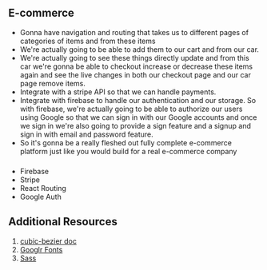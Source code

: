 ## E-commerce 

* Gonna have navigation and routing that takes us to different pages of categories of items and from these items 
* We're actually going to be able to add them to our cart and from our car.
* We're actually going to see these things directly update and 
from this car we're gonna be able to checkout increase or decrease these items again and see the live changes in both our checkout page and  our car page remove items.
* Integrate with a stripe API so that we can handle payments.
* Integrate with firebase to handle our authentication and our storage.
So with firebase, we're actually going to be able to authorize our users using Google so that we can sign in with our Google accounts and 
once we sign in we're also going to provide a sign feature and a signup and sign in with email and password feature.
* So it's gonna be a really fleshed out fully complete e-commerce platform just like you would build for a real e-commerce company 


### 
* Firebase
* Stripe 
* React Routing
* Google Auth



## Additional Resources
1. <a href="https://developer.mozilla.org/en-US/docs/Web/CSS/easing-function" target="_blank">cubic-bezier doc</a>
2. <a href="https://fonts.google.com/?query=open+sans+condensed&selection.family=Open+Sans+Condensed:wght@300&sidebar.open=true" target="_blank">Googlr Fonts</a>
3. <a href="https://www.npmjs.com/package/node-sass" target="_blank">Sass</a>